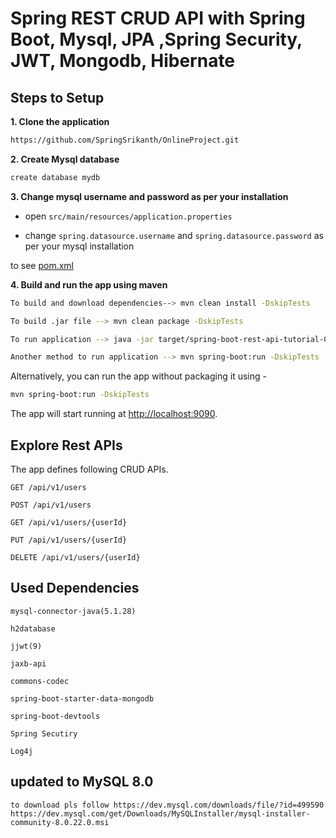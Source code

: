 # Spring REST CRUD API with Spring Boot, Mysql, JPA ,Spring Security, JWT, Mongodb, Hibernate 

## Steps to Setup

**1. Clone the application**

```bash
https://github.com/SpringSrikanth/OnlineProject.git
```

**2. Create Mysql database**
```bash
create database mydb
```

**3. Change mysql username and password as per your installation**

+ open `src/main/resources/application.properties`

+ change `spring.datasource.username` and `spring.datasource.password` as per your mysql installation

to see <a href="https://github.com/SpringSrikanth/OnlineProject/blob/master/pom.xml">pom.xml</a>

**4. Build and run the app using maven**

```bash
To build and download dependencies--> mvn clean install -DskipTests

To build .jar file --> mvn clean package -DskipTests

To run application --> java -jar target/spring-boot-rest-api-tutorial-0.0.1-SNAPSHOT.jar -DskipTests

Another method to run application --> mvn spring-boot:run -DskipTests

```

Alternatively, you can run the app without packaging it using -

```bash
mvn spring-boot:run -DskipTests
```

The app will start running at <http://localhost:9090>.

## Explore Rest APIs

The app defines following CRUD APIs.

    GET /api/v1/users
    
    POST /api/v1/users
    
    GET /api/v1/users/{userId}
    
    PUT /api/v1/users/{userId}
    
    DELETE /api/v1/users/{userId}


## Used Dependencies

    mysql-connector-java(5.1.28)
    
    h2database
    
    jjwt(9)
    
    jaxb-api
    
    commons-codec
    
    spring-boot-starter-data-mongodb
    
    spring-boot-devtools
    
    Spring Secutiry
    
    Log4j
    
## updated to MySQL 8.0 

    to download pls follow https://dev.mysql.com/downloads/file/?id=499590
    https://dev.mysql.com/get/Downloads/MySQLInstaller/mysql-installer-community-8.0.22.0.msi
    
